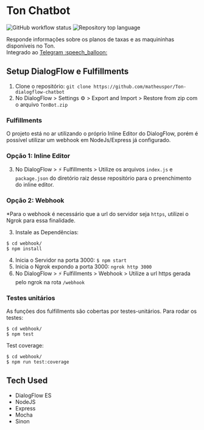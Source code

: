 <div>

# Ton Chatbot
![GitHub workflow status](https://img.shields.io/github/workflow/status/matheuspor/Ton-dialogflow-chatbot/Webhook%20Server%20Tests)
![Repository top language](https://img.shields.io/github/languages/top/matheuspor/ton-dialogflow-chatbot)

</div>
Responde informações sobre os planos de taxas e as maquininhas disponíveis no Ton.
<br>
Integrado ao <a href="https://t.me/TonPlanosChatbot">Telegram :speech_balloon:</a>

## Setup DialogFlow e Fulfillments

1. Clone o repositório: `git clone https://github.com/matheuspor/Ton-dialogflow-chatbot`
2. No DialogFlow > Settings ⚙ > Export and Import > Restore from zip com o arquivo `TonBot.zip`

### Fulfillments
O projeto está no ar utilizando o próprio Inline Editor do DialogFlow, porém é possível utilizar um webhook em NodeJs/Express já configurado.

### Opção 1: Inline Editor
3. No DialogFlow > ⚡ Fulfillments > Utilize os arquivos `index.js` e `package.json` do diretório raiz desse repositório para o preenchimento do inline editor.

### Opção 2: Webhook
*Para o webhook é necessário que a url do servidor seja `https`, utilizei o Ngrok para essa finalidade.

3. Instale as Dependências:
```
$ cd webhook/
$ npm install 
```
4. Inicia o Servidor na porta 3000: `$ npm start`
5. Inicia o Ngrok expondo a porta 3000: `ngrok http 3000`
6. No DialogFlow > ⚡ Fulfillments > Webhook > Utilize a url https gerada pelo ngrok na rota `/webhook`

### Testes unitários

As funções dos fulfillments são cobertas por testes-unitários. Para rodar os testes:
```
$ cd webhook/
$ npm test
```

Test coverage:
```
$ cd webhook/
$ npm run test:coverage
```

## Tech Used
- DialogFlow ES
- NodeJS
- Express
- Mocha
- Sinon
